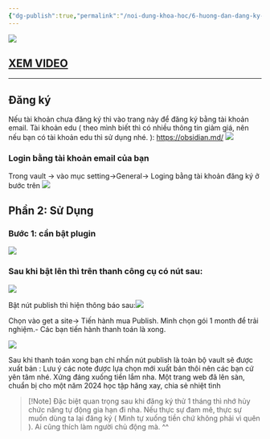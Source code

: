 ```yaml
---
{"dg-publish":true,"permalink":"/noi-dung-khoa-hoc/6-huong-dan-dang-ky-tai-khoan-publish-obsidian/","dgPassFrontmatter":true,"noteIcon":"1"}
---
```


![](https://i.imgur.com/wrFOLXL.png)

## [ XEM VIDEO](https://www.facebook.com/groups/219067851029823/posts/330103163259624/)
---

## Đăng ký
Nếu tài khoản chưa đăng ký thì vào trang này để đăng ký bằng tài khoản email. Tài khoản edu ( theo mình biết thì có nhiều thông tin giảm giá, nên nếu bạn có tài khoản edu thì sử dụng nhé. ): https://obsidian.md/
![](https://i.imgur.com/UDi4807.png)

### Login bằng tài khoản email của bạn 
Trong vault -> vào mục setting->General-> Loging bằng tài khoản đăng ký ở bước trên
![](https://i.imgur.com/HpHKiM0.png)


## Phần 2: Sử Dụng
### Bước 1: cần bật plugin 
![](https://i.imgur.com/HjaHDGD.png)

### Sau khi bật lên thì trên thanh công cụ có nút sau:
 ![](https://i.imgur.com/Br50r3a.png)

Bật nút publish thì hiện thông báo sau:![](https://i.imgur.com/aD5nFlU.png)

Chọn vào get a site-> Tiến hành mua Publish. Mình chọn gói 1 month để trải nghiệm.- Các bạn tiến hành thanh toán là xong.

![](https://i.imgur.com/dpcqS1Y.png)


Sau khi thanh toán xong bạn chỉ nhấn nút publish là toàn bộ vault sẽ được xuất bản : Lưu ý các note được lựa chọn mới xuất bản thôi nên các bạn cứ yên tâm nhé.
Xứng đáng xuống tiền lắm nha. Một trang web đã lên sàn, chuẩn bị cho một năm 2024 học tập hăng xay, chia sẻ nhiệt tình


> [!Note] Đặc biệt quan trọng sau khi đăng ký thử 1 tháng thì nhớ hủy chức năng tự động gia hạn đi nha. Nếu thực sự đam mê, thực sự muốn dùng ta lại đăng ký ( Mình tự xuống tiền chứ không phải vì quên ). Ai cũng thích làm người chủ động mà. ^^

